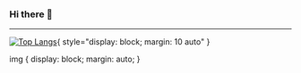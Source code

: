### Hi there 👋

----------------



[![Top Langs](https://github-readme-stats.vercel.app/api/top-langs/?username=karolprofic&exclude_repo=Fishy-Towers)](https://github.com/karolprofic){ style="display: block; margin: 10 auto" }

<!-- CSS -->
img {
    display: block;
    margin: auto;
}

<!--
**karolprofic/karolprofic** is a ✨ _special_ ✨ repository because its `README.md` (this file) appears on your GitHub profile.

Here are some ideas to get you started:

- 🔭 I’m currently working on ...
- 🌱 I’m currently learning ...
- 👯 I’m looking to collaborate on ...
- 🤔 I’m looking for help with ...
- 💬 Ask me about ...
- 📫 How to reach me: ...
- 😄 Pronouns: ...
- ⚡ Fun fact: ...
-->

